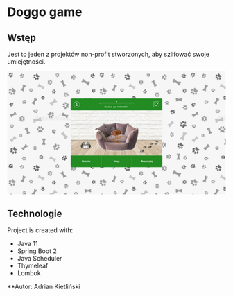 # Doggo game
## Wstęp
Jest to jeden z projektów non-profit stworzonych, aby szlifować swoje umiejętności.

![App image](src/main/resources/static/img/ss.png)

## Technologie
Project is created with:
* Java 11
* Spring Boot 2
* Java Scheduler
* Thymeleaf
* Lombok

**Autor: Adrian Kietliński
